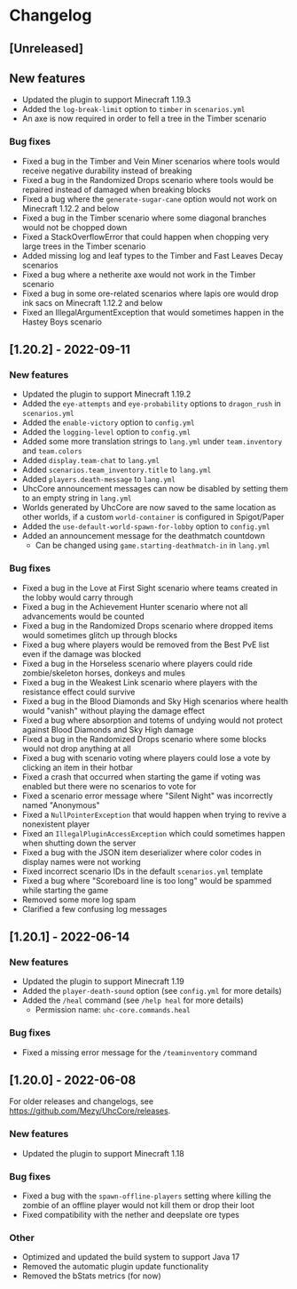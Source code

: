 # Changelog

## [Unreleased]

## New features

- Updated the plugin to support Minecraft 1.19.3
- Added the `log-break-limit` option to `timber` in `scenarios.yml`
- An axe is now required in order to fell a tree in the Timber scenario

### Bug fixes

- Fixed a bug in the Timber and Vein Miner scenarios where tools would receive negative durability instead of breaking
- Fixed a bug in the Randomized Drops scenario where tools would be repaired instead of damaged when breaking blocks
- Fixed a bug where the `generate-sugar-cane` option would not work on Minecraft 1.12.2 and below
- Fixed a bug in the Timber scenario where some diagonal branches would not be chopped down
- Fixed a StackOverflowError that could happen when chopping very large trees in the Timber scenario
- Added missing log and leaf types to the Timber and Fast Leaves Decay scenarios
- Fixed a bug where a netherite axe would not work in the Timber scenario
- Fixed a bug in some ore-related scenarios where lapis ore would drop ink sacs on Minecraft 1.12.2 and below
- Fixed an IllegalArgumentException that would sometimes happen in the Hastey Boys scenario

## [1.20.2] - 2022-09-11

### New features

- Updated the plugin to support Minecraft 1.19.2
- Added the `eye-attempts` and `eye-probability` options to `dragon_rush` in `scenarios.yml`
- Added the `enable-victory` option to `config.yml`
- Added the `logging-level` option to `config.yml`
- Added some more translation strings to `lang.yml` under `team.inventory` and `team.colors`
- Added `display.team-chat` to `lang.yml`
- Added `scenarios.team_inventory.title` to `lang.yml`
- Added `players.death-message` to `lang.yml`
- UhcCore announcement messages can now be disabled by setting them to an empty string in `lang.yml`
- Worlds generated by UhcCore are now saved to the same location as other
worlds, if a custom `world-container` is configured in Spigot/Paper
- Added the `use-default-world-spawn-for-lobby` option to `config.yml`
- Added an announcement message for the deathmatch countdown
    - Can be changed using `game.starting-deathmatch-in` in `lang.yml`

### Bug fixes

- Fixed a bug in the Love at First Sight scenario where teams created in the lobby would carry through
- Fixed a bug in the Achievement Hunter scenario where not all advancements would be counted
- Fixed a bug in the Randomized Drops scenario where dropped items would sometimes glitch up through blocks
- Fixed a bug where players would be removed from the Best PvE list even if the damage was blocked
- Fixed a bug in the Horseless scenario where players could ride zombie/skeleton horses, donkeys and mules
- Fixed a bug in the Weakest Link scenario where players with the resistance effect could survive
- Fixed a bug in the Blood Diamonds and Sky High scenarios where health would "vanish" without playing the damage effect
- Fixed a bug where absorption and totems of undying would not protect against Blood Diamonds and Sky High damage
- Fixed a bug in the Randomized Drops scenario where some blocks would not drop anything at all
- Fixed a bug with scenario voting where players could lose a vote by clicking an item in their hotbar
- Fixed a crash that occurred when starting the game if voting was enabled but there were no scenarios to vote for
- Fixed a scenario error message where "Silent Night" was incorrectly named "Anonymous"
- Fixed a `NullPointerException` that would happen when trying to revive a nonexistent player
- Fixed an `IllegalPluginAccessException` which could sometimes happen when shutting down the server
- Fixed a bug with the JSON item deserializer where color codes in display names were not working
- Fixed incorrect scenario IDs in the default `scenarios.yml` template
- Fixed a bug where "Scoreboard line is too long" would be spammed while starting the game
- Removed some more log spam
- Clarified a few confusing log messages

## [1.20.1] - 2022-06-14

### New features

- Updated the plugin to support Minecraft 1.19
- Added the `player-death-sound` option (see `config.yml` for more details)
- Added the `/heal` command (see `/help heal` for more details)
    - Permission name: `uhc-core.commands.heal`

### Bug fixes

- Fixed a missing error message for the `/teaminventory` command

## [1.20.0] - 2022-06-08

For older releases and changelogs, see
<https://github.com/Mezy/UhcCore/releases>.

### New features

- Updated the plugin to support Minecraft 1.18

### Bug fixes

- Fixed a bug with the `spawn-offline-players` setting where killing
the zombie of an offline player would not kill them or drop their loot
- Fixed compatibility with the nether and deepslate ore types

### Other

- Optimized and updated the build system to support Java 17
- Removed the automatic plugin update functionality
- Removed the bStats metrics (for now)
